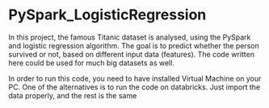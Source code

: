# PySpark_LogisticRegression

In this project, the famous Titanic dataset is analysed, using the PySpark and logistic regression algorithm. The goal is to predict whether the person survived or not, based on different input data (features). The code written here could be used for much big datasets as well.

In order to run this code, you need to have installed Virtual Machine on your PC. One of the alternatives is to run the code on databricks. Just import the data properly, and the rest is the same

